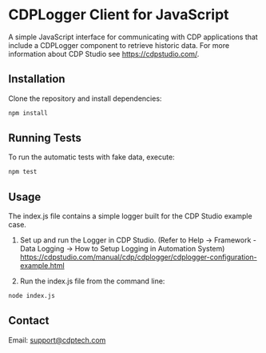 # CDPLogger Client for JavaScript

A simple JavaScript interface for communicating with CDP applications that include a CDPLogger component to retrieve historic data. For more information about CDP Studio see https://cdpstudio.com/.


## Installation

Clone the repository and install dependencies:

```bash
npm install
```


## Running Tests

To run the automatic tests with fake data, execute:

```bash
npm test
```


## Usage

The index.js file contains a simple logger built for the CDP Studio example case.

1. Set up and run the Logger in CDP Studio.
(Refer to Help → Framework - Data Logging → How to Setup Logging in Automation System)
https://cdpstudio.com/manual/cdp/cdplogger/cdplogger-configuration-example.html

2. Run the index.js file from the command line:

```bash
node index.js
```


## Contact

Email: support@cdptech.com